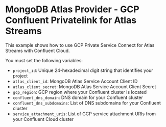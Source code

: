 # MongoDB Atlas Provider - GCP Confluent Privatelink for Atlas Streams

This example shows how to use GCP Private Service Connect for Atlas Streams with Confluent Cloud.

You must set the following variables:

- `project_id`: Unique 24-hexadecimal digit string that identifies your project
- `atlas_client_id`: MongoDB Atlas Service Account Client ID
- `atlas_client_secret`: MongoDB Atlas Service Account Client Secret
- `gcp_region`: GCP region where your Confluent cluster is located
- `confluent_dns_domain`: DNS domain for your Confluent cluster
- `confluent_dns_subdomains`: List of DNS subdomains for your Confluent cluster
- `service_attachment_uris`: List of GCP service attachment URIs from your Confluent Cloud cluster
